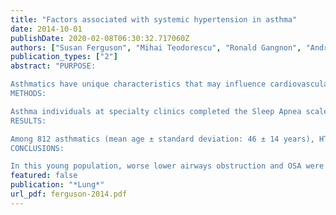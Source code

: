 ```yaml
---
title: "Factors associated with systemic hypertension in asthma"
date: 2014-10-01
publishDate: 2020-02-08T06:30:32.717060Z
authors: ["Susan Ferguson", "Mihai Teodorescu", "Ronald Gangnon", "Andrea Peterson", "Flavia Consens", "Ronald Chervin", "Michaela Teodorescu"]
publication_types: ["2"]
abstract: "PURPOSE:

Asthmatics have unique characteristics that may influence cardiovascular morbidity. We tested the association of lower airway caliber, obstructive sleep apnea (OSA), and other asthma-related factors, with systemic hypertension (HTN).
METHODS:

Asthma individuals at specialty clinics completed the Sleep Apnea scale of the Sleep Disorders Questionnaire (SA-SDQ). Medical records were reviewed for diagnosed HTN, OSA and comorbidities, spirometry, and current medications. FEV1% predicted was categorized as ≥ 80 (reference), 70-79, 60-69, and < 60. SA-SDQ ≥ 36 for men and ≥ 32 for women defined high OSA risk.
RESULTS:

Among 812 asthmatics (mean age ± standard deviation: 46 ± 14 years), HTN was diagnosed in 191 (24%), OSA in 65 (8%), and OSA or high OSA risk (combined OSA variable) in 239 (29%). HTN was more prevalent in lower FEV1% categories (p < 0.0001), in subjects with OSA, and those with combined OSA variable (55 vs. 21% and 46 vs. 14%, respectively, both p < 0.0001). With adjustment for covariates, associations with HTN remained significant for some FEV1% categories (70-79% odds ratio = 1.60 [95% CI 0.90-2.87]; 60-69% 2.73 [1.28-5.79]; < 60% 0.96 [0.43-2.14]), and for OSA (2.20 [1.16-4.19]). The combined OSA variable in comparison with OSA alone demonstrated a stronger association with HTN (3.17 [1.99-5.04]) in a reiteration of this model. Inhaled corticosteroids (ICS) at lowest doses, in comparison to no ICS use had an independent 'protective' association with HTN (0.44 [0.22-0.90]).
CONCLUSIONS:

In this young population, worse lower airways obstruction and OSA were associated with HTN. In contrast, lower ICS doses attenuated likelihood for HTN. Adequate control of airway inflammation at appropriate ICS doses, and screening for OSA may reduce the burden of HTN in asthma."
featured: false
publication: "*Lung*"
url_pdf: ferguson-2014.pdf
---
```


